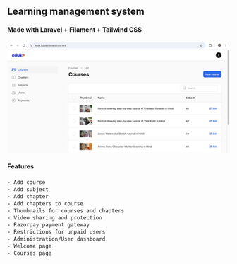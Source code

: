 ## Learning management system 
#### Made with Laravel + Filament + Tailwind CSS

![LMS Dashboard](https://github.com/invisionweb/LMS/blob/main/LMS%20dashboard.png?raw=true)

#### Features
```
- Add course
- Add subject
- Add chapter
- Add chapters to course
- Thumbnails for courses and chapters
- Video sharing and protection
- Razorpay payment gateway
- Restrictions for unpaid users
- Administration/User dashboard
- Welcome page
- Courses page
```
